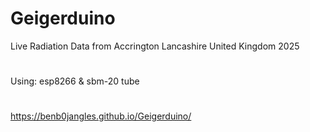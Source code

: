 # Geigerduino
Live Radiation Data from Accrington Lancashire United Kingdom 2025
#
Using: esp8266 & sbm-20 tube
#
https://benb0jangles.github.io/Geigerduino/
